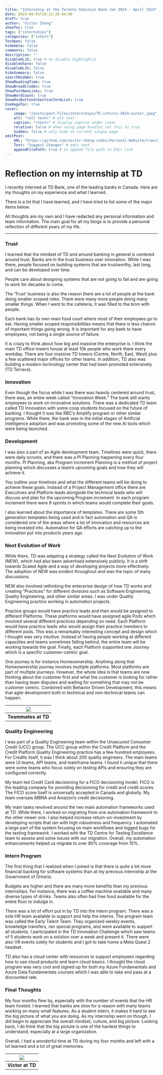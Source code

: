 ```yaml
---
title: "Internship at the Toronto Dominion Bank Jan 2024 - April 2024"
date: 2024-08-01T18:21:20-04:00
draft: true
author: "Victor Zheng"
showToc: true
tags: ["internships"]
categories: ["intern"]
TocOpen: false
hidemeta: false
comments: false
description: ""
disableHLJS: true # to disable highlightjs
disableShare: false
disableHLJS: false
hideSummary: false
searchHidden: true
ShowReadingTime: true
ShowBreadCrumbs: true
ShowPostNavLinks: true
ShowWordCount: true
ShowRssButtonInSectionTermList: true
UseHugoToc: true
cover:
    image: "/posts/post-files/internships/TD-interns-2024-winter.jpeg" # image path/url    
    alt: "<alt text>" # alt text
    caption: "<text>" # display caption under cover
    relative: false # when using page bundles set this to true
    hidden: false # only hide on current single page
editPost:
    URL: "https://github.com/victor-zheng-codes/Personal-Website/tree/main/content"
    Text: "Suggest Changes" # edit text
    appendFilePath: true # to append file path to Edit link
---
```

# Reflection on my internship at TD 

I recently interned at TD Bank, one of the leading banks in Canada. Here are my thoughts on my experience and what I learned.  

There is a lot that I have learned, and I have tried to list some of the major items below.  

All thoughts are my own and I have redacted any personal information and team information. The main goal for all my blogs is to provide a personal reflection of different years of my life.  

--- 

### Trust 

I learned that the mindset of TD and around banking in general is centered around trust. Banks are in the trust business over innovation. While I was there, people focused on building systems that are trustworthy, last long, and can be developed over time.  

People care about designing systems that are not going to fail and are going to work for decades to come. 

The ‘Trust’ business is also the reason there are a lot of people at the bank doing smaller scoped roles. There were many more people doing many smaller things. When I went to the cafeteria, it was filled to the brim with people.  

Each bank has its own main food court where most of their employees go to eat. Having smaller scoped responsibilities means that there is less chance of important things going wrong. It is important for any bank to have employees, not being a single source of failure.  

It is crazy to think about how big and massive the enterprise is. I think the main TD office towers house at least 10k people who work there every workday. There are four massive TD towers (Centre, North, East, West) plus a few scattered major offices for other teams. In addition, TD also was building a modern technology center that had been promoted extensively (TD Terrace). 

 

### Innovation 

Even though the focus while I was there was heavily centered around trust, there was, an entire week called “Innovation Week.” The bank still wants employees to work on innovative solutions. There was a dedicated TD team called TD Innovation with some coop students focused on the future of banking. I thought it was like RBC’s Amplify program or other similar programs. While there, the bank was in the initial stages of Artificial Intelligence adoption and was promoting some of the new AI tools which were being launched. 

### Development 

I was also a part of an Agile development team. Timelines were quick, there were daily scrums, and there was a PI Planning happening every four months. PI Planning, aka Program Increment Planning is a method of project planning which discusses a team’s upcoming goals and how they will achieve it.  

You outline your timelines and what the different teams will be doing to achieve these goals. Instead of a Project Management office there are Executives and Platform leads alongside the technical leads who will discuss and plan for the upcoming Program increment. In each program increment there were 6 sprints in which teams would complete their goals.  

I also learned about the importance of templates. There are some 5th generation templates being used and in fact automation and QA is considered one of the areas where a lot of innovation and resources are being invested into. Automation for QA efforts are catching up to the innovation put into products years ago. 

### Next Evolution of Work 

While there, TD was adapting a strategy called the Next Evolution of Work (NEW), which had also been advertised extensively publicly. It is a shift towards Scaled Agile and a way of developing projects more effectively. The adoption of NEW was evident throughout and was the topic of many discussions.  

NEW also involved rethinking the enterprise design of how TD works and creating “Practices” for different divisions such as Software Engineering, Quality Engineering, and other similar areas. I was under Quality Engineering practice working in automation projects.  

Practice groups would have practice leads and then would be assigned to different Platforms. These platforms would have assigned agile Pods which involved several different practices depending on need. Each Platform would have practice leads who would assign their practice members to different pods. This was a remarkably interesting concept and design which I thought was very intuitive. Instead of having people working at different capacities and teams sometimes falling behind, the entire team will be working towards the goal. Finally, each Platform supported one Journey which is a specific customer-centric goal.  

One journey is for instance Homeownership. Anything along that Homeownership journey involves multiple platforms. Most platforms are part of multiple journeys. However, the whole idea is that teams are now thinking about the customer first and what the customer is looking for rather than having team disputes and waiting for something that may not be customer centric. Combined with Behavior Driven Development, this means that agile development both in technical and non-technical teams can happen.  

 |![](/posts/post-files/internships/teammates-TD.jpg)|
| :--: |
| <b>Teammates at TD</b>|

### Quality Engineering 

I was part of a Quality Engineering team within the Unsecured Consumer Credit (UCC) group. The UCC group within the Credit Platform and the Credit Platform Quality Engineering practice has a few hundred employees. For Credits itself, it was I think about 200 quality engineers. The main teams were UI teams, API teams, and mainframe teams. I found it unique that there were some teams who focus solely on testing APIs and ensuring they are configured correctly.  

My team led Credit Card decisioning for a FICO decisioning model. FICO is the leading company for providing decisioning for credit and credit scores. The FICO score itself is universally accepted in Canada and globally. My team oversaw MBNA and Amazon’s credit decisioning.  

My main tasks revolved around the two main automation frameworks used at TD. While there, I worked on migrating from one automation framework to the other newer one. I also helped increase return-on-investment by developing scripts that ran with high robustness and frequency. I automated a large part of the system focusing on main workflows and logged bugs for the testing framework. I worked with the TD Centre for Testing Excellence team to assess and solve issues with our migration. Overall, my automation enhancements helped us migrate to over 80% coverage from 10%.  

 

### Intern Program 

The first thing that I realized when I joined is that there is quite a bit more financial backing for software systems than at my previous internship at the Government of Ontario.  

Budgets are higher and there are many more benefits than my previous internships. For instance, there was a coffee machine available and many diverse types of drinks. Teams also often had free food available for the entire floor to indulge in.  

There was a lot of effort put in by TD into the intern program. There was a sole HR team available to support and help the interns. The program team was called the Early Talent Team. They organized weekly events, knowledge transfers, ran special programs, and were available to support all students. I participated in the TD Innovation Challenge which saw teams of 5 students work on a solution over a week and present it. There were also VR events solely for students and I got to take home a Meta Quest 2 headset.  

TD also has a cloud center with resources to support employees regarding how to use cloud products and learn cloud basics. I thought the cloud program was very cool and signed up for both my Azure Fundamentals and Azure Data Fundamentals courses which I was able to take and pass at a discounted rate. 

### Final Thoughts 

My four months flew by, especially with the number of events that the HR team hosted. I learned that banks are slow for a reason with many teams working on many small features. As a student intern, it makes it hard to see the big picture of what you are doing. As my internship went on though, I did begin to appreciate the overall mindset, culture, and big picture. Looking back, I do think that the big picture is one of the hardest things to understand, especially at a large organization.  

Overall, I had a wonderful time at TD during my four months and left with a lot learned and a lot of great memories. 


|![](/posts/post-files/internships/Victor-2024-TD.jpg)|
| :--: |
| <b>Victor at TD</b>|